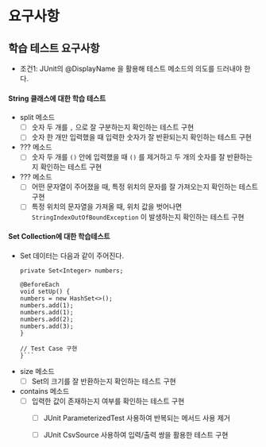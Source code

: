 # 요구사항

## 학습 테스트 요구사항
* 조건1: JUnit의 @DisplayName 을 활용해 테스트 메소드의 의도를 드러내야 한다.

#### String 클래스에 대한 학습 테스트
* split 메소드
  - [ ] 숫자 두 개를 `,` 으로 잘 구분하는지 확인하는 테스트 구현
  - [ ] 숫자 한 개만 입력했을 때 입력한 숫자가 잘 반환되는지 확인하는 테스트 구현

* ??? 메소드
  - [ ] 숫자 두 개를 `()` 안에 입력했을 때 `()` 를 제거하고 두 개의 숫자를 잘 반환하는지 확인하는 테스트 구현

* ??? 메소드
  - [ ] 어떤 문자열이 주어졌을 때, 특정 위치의 문자를 잘 가져오는지 확인하는 테스트 구현
  - [ ] 특정 위치의 문자열을 가져올 때, 위치 값을 벗어나면 `StringIndexOutOfBoundException` 이 발생하는지 확인하는 테스트 구현

#### Set Collection에 대한 학습테스트
* Set 데이터는 다음과 같이 주어진다.
  ```public class SetTest {
  private Set<Integer> numbers;

  @BeforeEach
  void setUp() {
  numbers = new HashSet<>();
  numbers.add(1);
  numbers.add(1);
  numbers.add(2);
  numbers.add(3);
  }

  // Test Case 구현
  }```

* size 메소드
  - [ ] Set의 크기를 잘 반환하는지 확인하는 테스트 구현

* contains 메소드
    - [ ] 입력한 값이 존재하는지 여부를 확인하는 테스트 구현
        - [ ] JUnit ParameterizedTest 사용하여 반복되는 메서드 사용 제거
        - [ ] JUnit CsvSource 사용하여 입력/출력 쌍을 활용한 테스트 구현


